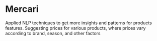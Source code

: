 # Mercari
Applied NLP techniques to get more insights and patterns for products features. Suggesting prices for various products, where prices vary according to brand, season, and other factors
